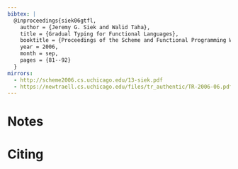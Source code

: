 ```yaml
---
bibtex: |
  @inproceedings{siek06gtfl,
    author = {Jeremy G. Siek and Walid Taha},
    title = {Gradual Typing for Functional Languages},
    booktitle = {Proceedings of the Scheme and Functional Programming Workshop},
    year = 2006,
    month = sep,
    pages = {81--92}
  }
mirrors:
  - http://scheme2006.cs.uchicago.edu/13-siek.pdf
  - https://newtraell.cs.uchicago.edu/files/tr_authentic/TR-2006-06.pdf
---
```

# Notes

# Citing

